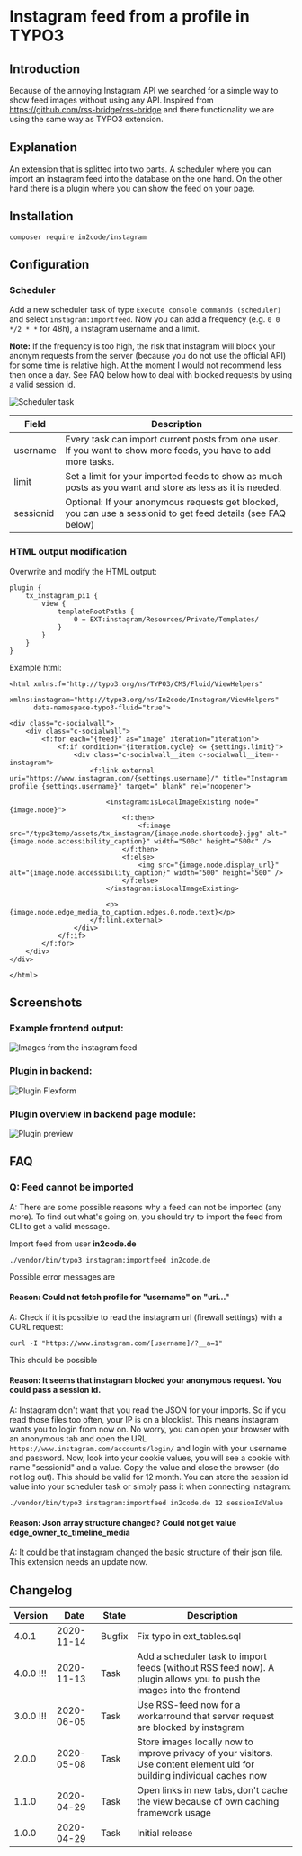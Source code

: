 # Instagram feed from a profile in TYPO3

## Introduction

Because of the annoying Instagram API we searched for a simple way to show feed images without using any API. 
Inspired from https://github.com/rss-bridge/rss-bridge and there functionality we are using the same way as TYPO3
extension.


## Explanation

An extension that is splitted into two parts. A scheduler where you can import an instagram feed into the database on
the one hand. On the other hand there is a plugin where you can show the feed on your page.


## Installation

`composer require in2code/instagram`


## Configuration

### Scheduler

Add a new scheduler task of type `Execute console commands (scheduler)` and select `instagram:importfeed`. Now you can
add a frequency (e.g. `0 0 */2 * *` for 48h), a instagram username and a limit.

**Note:** If the frequency is too high, the risk that instagram will block your anonym requests from the server 
(because you do not use the official API) for some time is relative high. At the moment I would not recommend less 
then once a day. See FAQ below how to deal with blocked requests by using a valid session id.

![Scheduler task](Documentation/Images/scheduler.png "Scheduler task")

| Field         | Description                                                                                                    |
| ------------- | -------------------------------------------------------------------------------------------------------------- |
| username      | Every task can import current posts from one user. If you want to show more feeds, you have to add more tasks. |
| limit         | Set a limit for your imported feeds to show as much posts as you want and store as less as it is needed.       |
| sessionid     | Optional: If your anonymous requests get blocked, you can use a sessionid to get feed details (see FAQ below)  |

### HTML output modification

Overwrite and modify the HTML output:

```
plugin {
    tx_instagram_pi1 {
        view {
            templateRootPaths {
                0 = EXT:instagram/Resources/Private/Templates/
            }
        }
    }
}
```


Example html:

```
<html xmlns:f="http://typo3.org/ns/TYPO3/CMS/Fluid/ViewHelpers"
	  xmlns:instagram="http://typo3.org/ns/In2code/Instagram/ViewHelpers"
	  data-namespace-typo3-fluid="true">

<div class="c-socialwall">
	<div class="c-socialwall">
		<f:for each="{feed}" as="image" iteration="iteration">
			<f:if condition="{iteration.cycle} <= {settings.limit}">
				<div class="c-socialwall__item c-socialwall__item--instagram">
					<f:link.external uri="https://www.instagram.com/{settings.username}/" title="Instagram profile {settings.username}" target="_blank" rel="noopener">

						<instagram:isLocalImageExisting node="{image.node}">
							<f:then>
								<f:image src="/typo3temp/assets/tx_instagram/{image.node.shortcode}.jpg" alt="{image.node.accessibility_caption}" width="500c" height="500c" />
							</f:then>
							<f:else>
								<img src="{image.node.display_url}" alt="{image.node.accessibility_caption}" width="500" height="500" />
							</f:else>
						</instagram:isLocalImageExisting>

						<p>{image.node.edge_media_to_caption.edges.0.node.text}</p>
					</f:link.external>
				</div>
			</f:if>
		</f:for>
	</div>
</div>

</html>
```


## Screenshots

### Example frontend output: 

![Images from the instagram feed](Documentation/Images/frontend.png "Images from the instagram feed")

### Plugin in backend:

![Plugin Flexform](Documentation/Images/backend.png "Plugin Flexform")

### Plugin overview in backend page module:

![Plugin preview](Documentation/Images/backend-preview.png "Plugin preview")


## FAQ

### Q: Feed cannot be imported

A: There are some possible reasons why a feed can not be imported (any more). To find out what's going on, you should
try to import the feed from CLI to get a valid message.

Import feed from user **in2code.de**

`./vendor/bin/typo3 instagram:importfeed in2code.de`

Possible error messages are

#### Reason: Could not fetch profile for "username" on "uri..."

A: Check if it is possible to read the instagram url (firewall settings) with a CURL request:

`curl -I "https://www.instagram.com/[username]/?__a=1"`

This should be possible

#### Reason: It seems that instagram blocked your anonymous request. You could pass a session id.

A: Instagram don't want that you read the JSON for your imports. So if you read those files too often, your IP is on
a blocklist. This means instagram wants you to login from now on. No worry, you can open your browser with an
anonymous tab and open the URL `https://www.instagram.com/accounts/login/` and login with your username and password.
Now, look into your cookie values, you will see a cookie with name "sessionid" and a value. Copy the value and close the
browser (do not log out). This should be valid for 12 month.
You can store the session id value into your scheduler task or simply pass it when connecting instagram:

`./vendor/bin/typo3 instagram:importfeed in2code.de 12 sessionIdValue`

#### Reason: Json array structure changed? Could not get value edge_owner_to_timeline_media

A: It could be that instagram changed the basic structure of their json file. This extension needs an update now.


## Changelog

| Version    | Date       | State      | Description      |
| ---------- | ---------- | ---------- | ---------------- |
| 4.0.1      | 2020-11-14 | Bugfix     | Fix typo in ext_tables.sql |
| 4.0.0 !!!  | 2020-11-13 | Task       | Add a scheduler task to import feeds (without RSS feed now). A plugin allows you to push the images into the frontend |
| 3.0.0 !!!  | 2020-06-05 | Task       | Use RSS-feed now for a workarround that server request are blocked by instagram |
| 2.0.0      | 2020-05-08 | Task       | Store images locally now to improve privacy of your visitors. Use content element uid for building individual caches now |
| 1.1.0      | 2020-04-29 | Task       | Open links in new tabs, don't cache the view because of own caching framework usage  |
| 1.0.0      | 2020-04-29 | Task       | Initial release  |
